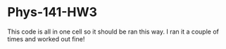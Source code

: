 # Phys-141-HW3

This code is all in one cell so it should be ran this way. I ran it a couple of times and worked out fine!
